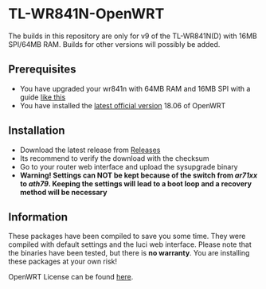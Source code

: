 # TL-WR841N-OpenWRT
The builds in this repository are only for v9 of the TL-WR841N(D) with 16MB SPI/64MB RAM. Builds for other versions will possibly be added.

## Prerequisites
- You have upgraded your wr841n with 64MB RAM and 16MB SPI with a guide [like this](https://wiki.freifunk.net/TP-Link_WR841ND/Flash_und_RAM_erweitern_bis_v12)
- You have installed the [latest official version](https://openwrt.org/toh/tp-link/tl-wr841nd) 18.06 of OpenWRT

## Installation
- Download the latest release from [Releases](https://github.com/technikamateur/TP-Link-WR841N-OpenWRT/releases)
- Its recommend to verify the download with the checksum
- Go to your router web interface and upload the sysupgrade binary
- **Warning! Settings can NOT be kept because of the switch from *ar71xx* to *ath79*. Keeping the settings will lead to a boot loop and a recovery method will be necessary**

## Information
These packages have been compiled to save you some time. They were compiled with default settings and the luci web interface. Please note that the binaries have been tested, but there is **no warranty**. You are installing these packages at your own risk!

OpenWRT License can be found [here](https://github.com/openwrt/openwrt/blob/main/COPYING).
